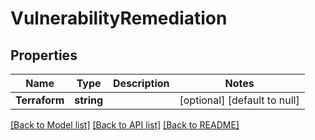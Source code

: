 # VulnerabilityRemediation

## Properties
Name | Type | Description | Notes
------------ | ------------- | ------------- | -------------
**Terraform** | **string** |  | [optional] [default to null]

[[Back to Model list]](../README.md#documentation-for-models) [[Back to API list]](../README.md#documentation-for-api-endpoints) [[Back to README]](../README.md)

